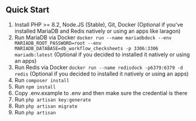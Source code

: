 ## Quick Start
1. Install PHP >= 8.2, Node.JS (Stable), Git, Docker (Optional if you've installed MariaDB and Redis natively or using an apps like laragon)
2. Run MariaDB via Docker ```docker run --name mariadbdock --env MARIADB_ROOT_PASSWORD=root --env MARIADB_DATABASE=db_workflow_checksheets -p 3306:3306 mariadb:latest``` (Optional if you decided to installed it natively or using an apps)
3. Run Redis via Docker ```docker run --name redisdock -p6379:6379 -d redis``` (Optional if you decided to installed it natively or using an apps)
4. Run `composer install`
5. Run `npm install`
6. Copy .env.example to .env and then make sure the credential is there
7. Run `php artisan key:generate`
8. Run `php artisan migrate`
9. Run `php artisan `
